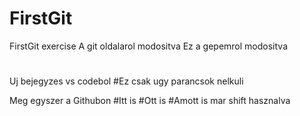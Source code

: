# FirstGit
 FirstGit exercise
A git oldalarol modositva
Ez a gepemrol modositva
#
Uj bejegyzes vs codebol
#Ez csak ugy parancsok nelkuli

Meg egyszer a Githubon
#Itt is
#Ott is
#Amott is mar shift hasznalva


